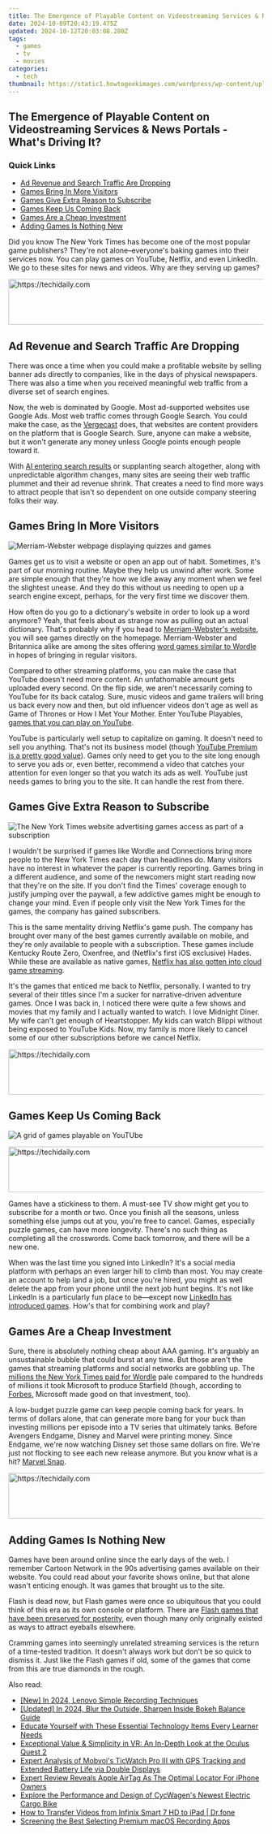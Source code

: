 ```yaml
---
title: The Emergence of Playable Content on Videostreaming Services & News Portals - What's Driving It?
date: 2024-10-09T20:43:19.475Z
updated: 2024-10-12T20:03:08.280Z
tags:
  - games
  - tv
  - movies
categories:
  - tech
thumbnail: https://static1.howtogeekimages.com/wordpress/wp-content/uploads/2024/06/an-illustration-of-a-video-game-control-and-some-apps-and-logos-sites-with-some-games.jpg
---
```


## The Emergence of Playable Content on Videostreaming Services & News Portals - What's Driving It?

### Quick Links

* [Ad Revenue and Search Traffic Are Dropping](https://youtube-docs.techidaily.com/n-2024-the-ultimate-guide-to-starting-a-sports-channel-on-mac/)
* [Games Bring In More Visitors](https://screen-activity-recording.techidaily.com/updated-in-2024-unparalleled-selection-of-8-android-multiparty-tools/)
* [Games Give Extra Reason to Subscribe](https://screen-capture.techidaily.com/new-2024-approved-high-quality-capture-the-best-applications-reviewed/)
* [Games Keep Us Coming Back](https://fox-helps.techidaily.com/new-top-10-audio-transformation-apps-for-next-level-vtuber-performance/)
* [Games Are a Cheap Investment](https://visual-screen-recording.techidaily.com/updated-professional-tips-for-perfectly-recording-your-powerpoint-sessions/)
* [Adding Games Is Nothing New](https://facebook.techidaily.com/eliminate-online-echoes-erasing-discussion-footprints-from-your-posts/)

 Did you know The New York Times has become one of the most popular game publishers? They're not alone–everyone's baking games into their services now. You can play games on YouTube, Netflix, and even LinkedIn. We go to these sites for news and videos. Why are they serving up games?

<!-- affiliate ads begin -->
<a href="https://ephamedtechinc.pxf.io/c/5597632/2137228/26400" target="_top" id="2137228">
  <img src="//a.impactradius-go.com/display-ad/26400-2137228" border="0" alt="https://techidaily.com" width="728" height="90"/>
</a>
<img height="0" width="0" src="https://ephamedtechinc.pxf.io/i/5597632/2137228/26400" style="position:absolute;visibility:hidden;" border="0" />
<!-- affiliate ads end -->

##  Ad Revenue and Search Traffic Are Dropping

 There was once a time when you could make a profitable website by selling banner ads directly to companies, like in the days of physical newspapers. There was also a time when you received meaningful web traffic from a diverse set of search engines.

 Now, the web is dominated by Google. Most ad-supported websites use Google Ads. Most web traffic comes through Google Search. You could make the case, as the [Vergecast](https://www.theverge.com/2024/5/31/24168605/google-search-api-leak-openai-media-vergecast) does, that websites are content providers on the platform that is Google Search. Sure, anyone can make a website, but it won't generate any money unless Google points enough people toward it.

 With [AI entering search results](https://ios-unlock.techidaily.com/in-2024-how-can-i-unlock-my-apple-iphone-13-mini-after-forgetting-my-pin-code-by-drfone-ios/) or supplanting search altogether, along with unpredictable algorithm changes, many sites are seeing their web traffic plummet and their ad revenue shrink. That creates a need to find more ways to attract people that isn't so dependent on one outside company steering folks their way.

##  Games Bring In More Visitors

![Merriam-Webster webpage displaying quizzes and games](https://static1.howtogeekimages.com/wordpress/wp-content/uploads/2024/06/screenshot_20240612_142256_samsung-internet.jpg) 

 Games get us to visit a website or open an app out of habit. Sometimes, it's part of our morning routine. Maybe they help us unwind after work. Some are simple enough that they're how we idle away any moment when we feel the slightest unease. And they do this without us needing to open up a search engine except, perhaps, for the very first time we discover them.

 How often do you go to a dictionary's website in order to look up a word anymore? Yeah, that feels about as strange now as pulling out an actual dictionary. That's probably why if you head to [Merriam-Webster's website](https://www.merriam-webster.com/), you will see games directly on the homepage. Merriam-Webster and Britannica alike are among the sites offering [word games similar to Wordle](https://www.merriam-webster.com/) in hopes of bringing in regular visitors.

 Compared to other streaming platforms, you can make the case that YouTube doesn't need more content. An unfathomable amount gets uploaded every second. On the flip side, we aren't necessarily coming to YouTube for its back catalog. Sure, music videos and game trailers will bring us back every now and then, but old influencer videos don't age as well as Game of Thrones or How I Met Your Mother. Enter YouTube Playables, [games that you can play on YouTube](https://bypass-frp.techidaily.com/in-2024-how-to-bypass-xiaomi-civi-3-disney-100th-anniversary-edition-frp-in-3-different-ways-by-drfone-android/).

 YouTube is particularly well setup to capitalize on gaming. It doesn't need to sell you anything. That's not its business model (though [YouTube Premium is a pretty good value](https://facebook-video-content.techidaily.com/updated-in-2024-unlocking-the-potential-effective-use-of-split-screen-on-facebook/)). Games only need to get you to the site long enough to serve you ads or, even better, recommend a video that catches your attention for even longer so that you watch its ads as well. YouTube just needs games to bring you to the site. It can handle the rest from there.

##  Games Give Extra Reason to Subscribe

![The New York Times website advertising games access as part of a subscription](https://static1.howtogeekimages.com/wordpress/wp-content/uploads/2024/06/screenshot_20240612_151313_samsung-internet.jpg) 

 I wouldn't be surprised if games like Wordle and Connections bring more people to the New York Times each day than headlines do. Many visitors have no interest in whatever the paper is currently reporting. Games bring in a different audience, and some of the newcomers might start reading now that they're on the site. If you don't find the Times' coverage enough to justify jumping over the paywall, a few addictive games might be enough to change your mind. Even if people only visit the New York Times for the games, the company has gained subscribers.

 This is the same mentality driving Netflix's game push. The company has brought over many of the best games currently available on mobile, and they're only available to people with a subscription. These games include Kentucky Route Zero, Oxenfree, and (Netflix's first iOS exclusive) Hades. While these are available as native games, [Netflix has also gotten into cloud game streaming](https://youtube-sure.techidaily.com/024-approved-the-guide-to-starting-a-successful-youtube-gaming-channel/).

 It's the games that enticed me back to Netflix, personally. I wanted to try several of their titles since I'm a sucker for narrative-driven adventure games. Once I was back in, I noticed there were quite a few shows and movies that my family and I actually wanted to watch. I love Midnight Diner. My wife can't get enough of Heartstopper. My kids can watch Blippi without being exposed to YouTube Kids. Now, my family is more likely to cancel some of our other subscriptions before we cancel Netflix.

<!-- affiliate ads begin -->
<a href="https://ephamedtechinc.pxf.io/c/5597632/2137210/26400" target="_top" id="2137210">
  <img src="//a.impactradius-go.com/display-ad/26400-2137210" border="0" alt="https://techidaily.com" width="728" height="90"/>
</a>
<img height="0" width="0" src="https://ephamedtechinc.pxf.io/i/5597632/2137210/26400" style="position:absolute;visibility:hidden;" border="0" />
<!-- affiliate ads end -->

##  Games Keep Us Coming Back

![A grid of games playable on YouTUbe](https://static1.howtogeekimages.com/wordpress/wp-content/uploads/2024/06/screenshot_20240612_151619_samsung-internet.jpg) 

<!-- affiliate ads begin -->
<a href="https://appsumo.8odi.net/c/5597632/2144272/7443" target="_top" id="2144272">
  <img src="//a.impactradius-go.com/display-ad/7443-2144272" border="0" alt="https://techidaily.com" width="728" height="90"/>
</a>
<img height="0" width="0" src="https://appsumo.8odi.net/i/5597632/2144272/7443" style="position:absolute;visibility:hidden;" border="0" />
<!-- affiliate ads end -->

 Games have a stickiness to them. A must-see TV show might get you to subscribe for a month or two. Once you finish all the seasons, unless something else jumps out at you, you're free to cancel. Games, especially puzzle games, can have more longevity. There's no such thing as completing all the crosswords. Come back tomorrow, and there will be a new one.

 When was the last time you signed into LinkedIn? It's a social media platform with perhaps an even larger hill to climb than most. You may create an account to help land a job, but once you're hired, you might as well delete the app from your phone until the next job hunt begins. It's not like LinkedIn is a particularly fun place to be—except now [LinkedIn has introduced games](https://youtube-zero.techidaily.com/024-approved-mastering-the-past-through-youtube-top-10-for-students-and-enthusiasts/). How's that for combining work and play?

##  Games Are a Cheap Investment

 Sure, there is absolutely nothing cheap about AAA gaming. It's arguably an unsustainable bubble that could burst at any time. But those aren't the games that streaming platforms and social networks are gobbling up. The [millions the New York Times paid for Wordle](https://screen-capture.techidaily.com/updated-essential-9-mic-recorder-selections-for-online-use-in-23-for-2024/) pale compared to the hundreds of millions it took Microsoft to produce Starfield (though, according to [Forbes](https://www.forbes.com/sites/paultassi/2023/10/25/starfield-just-made-microsoft-and-xbox-a-ton-of-money/), Microsoft made good on that investment, too).

 A low-budget puzzle game can keep people coming back for years. In terms of dollars alone, that can generate more bang for your buck than investing millions per episode into a TV series that ultimately tanks. Before Avengers Endgame, Disney and Marvel were printing money. Since Endgame, we're now watching Disney set those same dollars on fire. We're just not flocking to see each new release anymore. But you know what is a hit? [Marvel Snap](https://www.forbes.com/sites/maryroeloffs/2023/09/01/marvel-snap-becomes-top-grossing-digital-trading-card-game--beating-yu-gi-oh-and-magicthe-gathering-arena/).

<!-- affiliate ads begin -->
<a href="https://aligracehair.sjv.io/c/5597632/1959712/19272" target="_top" id="1959712">
  <img src="//a.impactradius-go.com/display-ad/19272-1959712" border="0" alt="https://techidaily.com" width="728" height="90"/>
</a>
<img height="0" width="0" src="https://aligracehair.sjv.io/i/5597632/1959712/19272" style="position:absolute;visibility:hidden;" border="0" />
<!-- affiliate ads end -->

##  Adding Games Is Nothing New

 Games have been around online since the early days of the web. I remember Cartoon Network in the 90s advertising games available on their website. You could read about your favorite shows online, but that alone wasn't enticing enough. It was games that brought us to the site.

 Flash is dead now, but Flash games were once so ubiquitous that you could think of this era as its own console or platform. There are [Flash games that have been preserved for posterity](https://vimeo-videos.techidaily.com/updated-rhythmic-revelations-adding-audio-to-your-vimeo-videos-for-2024/), even though many only originally existed as ways to attract eyeballs elsewhere.

 Cramming games into seemingly unrelated streaming services is the return of a time-tested tradition. It doesn't always work but don't be so quick to dismiss it. Just like the Flash games if old, some of the games that come from this are true diamonds in the rough.

<ins class="adsbygoogle"
     style="display:block"
     data-ad-format="autorelaxed"
     data-ad-client="ca-pub-7571918770474297"
     data-ad-slot="1223367746"></ins>

<ins class="adsbygoogle"
     style="display:block"
     data-ad-client="ca-pub-7571918770474297"
     data-ad-slot="8358498916"
     data-ad-format="auto"
     data-full-width-responsive="true"></ins>

<span class="atpl-alsoreadstyle">Also read:</span>
<div><ul>
<li><a href="https://on-screen-recording.techidaily.com/new-in-2024-lenovo-simple-recording-techniques/"><u>[New] In 2024, Lenovo Simple Recording Techniques</u></a></li>
<li><a href="https://instagram-video-files.techidaily.com/updated-in-2024-blur-the-outside-sharpen-inside-bokeh-balance-guide/"><u>[Updated] In 2024, Blur the Outside, Sharpen Inside Bokeh Balance Guide</u></a></li>
<li><a href="https://tech-renaissance.techidaily.com/educate-yourself-with-these-essential-technology-items-every-learner-needs/"><u>Educate Yourself with These Essential Technology Items Every Learner Needs</u></a></li>
<li><a href="https://buynow-marvelous.techidaily.com/exceptional-value-and-simplicity-in-vr-an-in-depth-look-at-the-oculus-quest-2/"><u>Exceptional Value & Simplicity in VR: An In-Depth Look at the Oculus Quest 2</u></a></li>
<li><a href="https://buynow-marvelous.techidaily.com/expert-analysis-of-mobvois-ticwatch-pro-with-gps-tracking-and-extended-battery-life-via-double-displays/"><u>Expert Analysis of Mobvoi's TicWatch Pro Ⅲ with GPS Tracking and Extended Battery Life via Double Displays</u></a></li>
<li><a href="https://buynow-marvelous.techidaily.com/expert-review-reveals-apple-airtag-as-the-optimal-locator-for-iphone-owners/"><u>Expert Review Reveals Apple AirTag As The Optimal Locator For iPhone Owners</u></a></li>
<li><a href="https://buynow-marvelous.techidaily.com/explore-the-performance-and-design-of-cycwagens-newest-electric-cargo-bike/"><u>Explore the Performance and Design of CycWagen's Newest Electric Cargo Bike</u></a></li>
<li><a href="https://android-transfer.techidaily.com/how-to-transfer-videos-from-infinix-smart-7-hd-to-ipad-drfone-by-drfone-transfer-from-android-transfer-from-android/"><u>How to Transfer Videos from Infinix Smart 7 HD to iPad | Dr.fone</u></a></li>
<li><a href="https://screen-recording.techidaily.com/screening-the-best-selecting-premium-macos-recording-apps/"><u>Screening the Best Selecting Premium macOS Recording Apps</u></a></li>
</ul></div>

